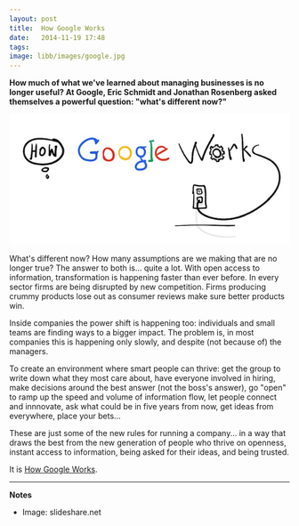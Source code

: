 ```yaml
---
layout: post
title:  How Google Works
date:   2014-11-19 17:48
tags: 
image: libb/images/google.jpg
---
```


**How much of what we've learned about managing businesses is no longer useful? At Google, Eric Schmidt and Jonathan Rosenberg asked themselves a powerful question: "what's different now?"**

<a href="http://www.slideshare.net/ericschmidt/how-google-works-final-1" target="_blank">![](/libb/images/google.jpg)</a>

What's different now? How many assumptions are we making that are no longer true? The answer to both is... quite a lot. With open access to information, transformation is happening faster than ever before. In every sector firms are being disrupted by new competition. Firms producing crummy products lose out as consumer reviews make sure better products win.

Inside companies the power shift is happening too: individuals and small teams are finding ways to a bigger impact. The problem is, in most companies this is happening only slowly, and despite (not because of) the managers.

To create an environment where smart people can thrive: get the group to write down what they most care about, have everyone involved in hiring, make decisions around the best answer (not the boss's answer), go "open" to ramp up the speed and volume of information flow, let people connect and innnovate, ask what could be in five years from now, get ideas from everywhere, place your bets...  

These are just some of the new rules for running a company... in a way that draws the best from the new generation of people who thrive on openness, instant access to information, being asked for their ideas, and being trusted. 

It is <a href="http://www.slideshare.net/ericschmidt/how-google-works-final-1" target="_blank">How Google Works</a>.

__________________
<b>Notes</b>

* Image: slideshare.net 



